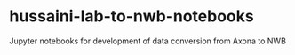 # hussaini-lab-to-nwb-notebooks
Jupyter notebooks for development of data conversion from Axona to NWB
